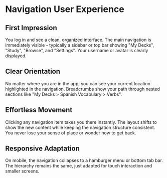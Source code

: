 # Navigation User Experience

## First Impression
You log in and see a clean, organized interface. The main navigation is immediately visible - typically a sidebar or top bar showing "My Decks", "Study", "Browse", and "Settings". Your username or avatar is clearly displayed.

## Clear Orientation
No matter where you are in the app, you can see your current location highlighted in the navigation. Breadcrumbs show your path through nested sections like "My Decks > Spanish Vocabulary > Verbs".

## Effortless Movement
Clicking any navigation item takes you there instantly. The layout shifts to show the new content while keeping the navigation structure consistent. You never lose your sense of place or wonder how to get back.

## Responsive Adaptation
On mobile, the navigation collapses to a hamburger menu or bottom tab bar. The hierarchy remains the same, just adapted for touch interaction and smaller screens.